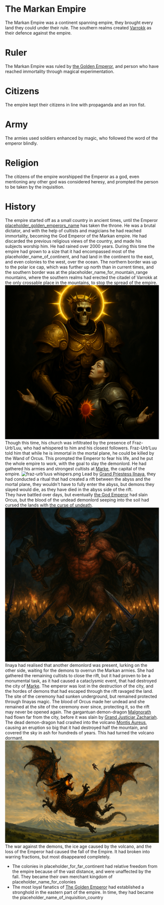 # The Markan Empire

The Markan Empire was a continent spanning empire, they brought every land they could under their rule.
The southern realms created [Varrokk](../../Free%20cities/Varrokk/README.md) as their defence against the empire.

# Ruler

The Markan Empire was ruled by [the Golden Emperor](People/The%20Golden%20Emperor.md), and person who have reached immortality through magical experimentation.

# Citizens

The empire kept their citizens in line with propaganda and an iron fist.

# Army 

The armies used soldiers enhanced by magic, who followed the word of the emperor blindly.

# Religion

The citizens of the empire worshipped the Emperor as a god, even mentioning any other god was considered heresy, and prompted the person to be taken by the inquisition.

# History

The empire started off as a small country in ancient times, until the Emperor [placeholder_golden_emperors_name](People/The%20Golden%20Emperor.md) has taken the throne.
He was a brutal dictator, and with the help of cultists and magicians he had reached immortality, becoming the God Emperor of the Markan empire.
He had discarded the previous religious views of the country, and made his subjects worship him. He had rained over 2000 years. 
During this time the empire had grown to a size that it had encompassed most of the placeholder_name_of_continent, and had land in the continent to the east,
and even colonies to the west, over the ocean. The northern border was up to the polar ice cap, which was further up north than in current times, 
and the southern border was at the placeholder_name_for_mountain_range mountains, where the southern realms had erected the citadel of Varrokk
at the only crossable place in the mountains, to stop the spread of the empire.
![the golden emperor.png](../../../Resources/Character%20Images/Markan%20Empire/the%20golden%20emperor.png)  
Though this time, his church was infiltrated by the presence of Fraz-Urb’Luu, who had whispered to him and his closest followers.
Fraz-Urb’Luu told him that while he is immortal in the mortal plane, he could be killed by the Wand of Orcus.
This prompted the Emperor to fear his life, and he put the whole empire to work, with the goal to slay the demonlord.
He had gathered his armies and strongest cultists at [Marke](Places/Marke.md), the capital of the empire.
![fraz-urb’luus whispers.png](../../../Resources/Character%20Images/Markan%20Empire/fraz-urb%E2%80%99luus%20whispers.png)
Lead by [Grand Priestess Ilnaya](People/Mother%20of%20the%20curse.md), they had conducted a ritual that had created a rift between the abyss and the mortal plane, they wouldn't have to fully enter the abyss, 
but demons they slayed would die, as they have died in the abyss side of the rift.  
They have battled over days, but eventually [the God Emperor](People/The%20Golden%20Emperor.md) had slain Orcus, 
but the blood of the undead demonlord seeping into the soil had cursed the lands with [the curse of undeath](../../The%20Curse/README.md).
![the death of orcus.png](../../../Resources/Character%20Images/Markan%20Empire/the%20death%20of%20orcus.png)
Ilnaya had realised that another demonlord was present, lurking on the other side, waiting for the demons to overrun the Markan armies.
She had gathered the remaining cultists to close the rift, but it had proven to be a monumental task, as it had caused a cataclysmic event, that had destroyed the city of [Marke](Places/Marke.md).
The emperor was lost in the destruction of the city, and the hordes of demons that had escaped through the rift ravaged the land.
The site of the ceremony had sunken underground, but remained protected through Ilnayas magic.
The blood of Orcus made her undead and she remained at the site of the ceremony ever since, protecting it, so the rift may never be opened again.
The gargantuan demon-dragon [Malgnorath](People/Malgnorath.md) had flown far from the city, before it was slain by [Grand Justiciar Zachariah](People/Grand%20Justiciar%20Zachariah.md).  
The dead demon-dragon had crashed into the volcano [Montis Aureus](../Blackmarrow%20mountain/Blackmarrow%20Mountain.md), causing an eruption so big that it had destroyed half the mountain,
and covered the sky in ash for hundreds of years. This had turned the volcano dormant.
![malgnorath and zachariah.png](../../../Resources/Character%20Images/Markan%20Empire/malgnorath%20and%20zachariah.png)
The war against the demons, the ice age caused by the volcano, and the loss of the Emperor had caused the fall of the Empire.
It had broken into warring fractions, but most disappeared completely.
- The colonies in placeholder_for_far_continent had relative freedom from the empire because of the vast distance, and were unaffected by the fall. They became their own merchant kingdom of placeholder_name_for_colonies
- The most loyal fanatics of [The Golden Emperor](People/The%20Golden%20Emperor.md) had established a stronghold in the eastern part of the empire. In time, they had became the placeholder_name_of_inquisition_country
